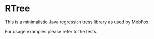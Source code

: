 # RTree

This is a minimalistic Java regression tress library as used by MobFox.

For usage examples please refer to the tests.
